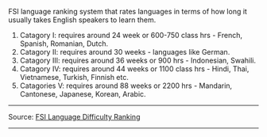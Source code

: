 FSI language ranking system that rates languages in terms of how long it usually takes English speakers to learn them. 

1. Catagory I: requires around 24 week or 600-750 class hrs - French, Spanish, Romanian, Dutch.
2. Catagory II: requires around 30 weeks - languages like German.
3. Catagory III: requires around 36 weeks or 900 hrs - Indonesian, Swahili.
4. Catagory IV: requires around 44 weeks or 1100 class hrs - Hindi, Thai, Vietnamese, Turkish, Finnish etc.
5. Catagories V: requires around 88 weeks or 2200 hrs - Mandarin, Cantonese, Japanese, Korean, Arabic.

---
Source: [FSI Language Difficulty Ranking](https://www.fsi-language-courses.org/blog/fsi-language-difficulty/) 

---